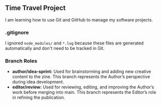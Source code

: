 ## Time Travel Project

I am learning how to use Git and GitHub to manage my software projects.


### .gitignore

I ignored `node_modules/` and `*.log` because these files are generated automatically and don't need to be tracked in Git.


### Branch Roles

- **author/idea-sprint:** Used for brainstorming and adding new creative content to the zine. This branch represents the Author’s perspective during idea development.
- **editor/review:** Used for reviewing, editing, and improving the Author’s work before merging into main. This branch represents the Editor’s role in refining the publication.

